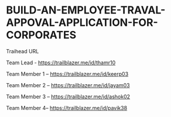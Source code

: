 # BUILD-AN-EMPLOYEE-TRAVAL-APPOVAL-APPLICATION-FOR-CORPORATES

Traihead URL

Team Lead - https://trailblazer.me/id/thamr10

Team Member 1 – https://trailblazer.me/id/keerp03

Team Member 2 – https://trailblazer.me/id/jayam03

Team Member 3 – https://trailblazer.me/id/ashok02

Team Member 4– https://trailblazer.me/id/pavik38

